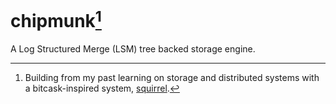 # chipmunk[^1]

A Log Structured Merge (LSM) tree backed storage engine.


[^1]: Building from my past learning on storage and distributed systems with a bitcask-inspired system, [squirrel](https://github.com/jdockerty/squirrel).
